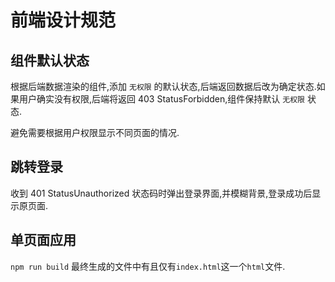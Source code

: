 # 前端设计规范

## 组件默认状态

根据后端数据渲染的组件,添加 `无权限` 的默认状态,后端返回数据后改为确定状态.如果用户确实没有权限,后端将返回 403 StatusForbidden,组件保持默认 `无权限` 状态.

避免需要根据用户权限显示不同页面的情况.

## 跳转登录

收到 401 StatusUnauthorized 状态码时弹出登录界面,并模糊背景,登录成功后显示原页面.

## 单页面应用

`npm run build` 最终生成的文件中有且仅有`index.html`这一个`html`文件.
